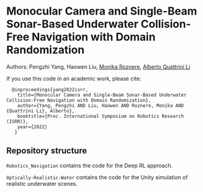 # Monocular Camera and Single-Beam Sonar-Based Underwater Collision-Free Navigation with Domain Randomization

Authors: Pengzhi Yang, Haowen Liu, [Monika Roznere](http://monikaroznere.com/), [Alberto Quattrini Li](https://rlab.cs.dartmouth.edu/albertoq/)

If you use this code in an academic work, please cite:

```
  @inproceedings{yang2022isrr,
    title={Monocular Camera and Single-Beam Sonar-Based Underwater Collision-Free Navigation with Domain Randomization}, 
    author={Yang, Pengzhi AND Liu, Haowen AND Roznere, Monika AND {Quattrini Li}, Alberto}, 
    booktitle={Proc. International Symposium on Robotics Research (ISRR)}, 
    year={2022}
   }
```

## Repository structure

`Robotics_Navigation` contains the code for the Deep RL approach.

`Optically-Realistic-Water` contains the code for the Unity simulation of realistic underwater scenes.
